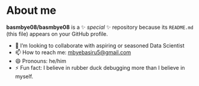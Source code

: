 # About me


**basmbye08/basmbye08** is a ✨ _special_ ✨ repository because its `README.md` (this file) appears on your GitHub profile.

- 🤔 I’m looking to collaborate with aspiring or seasoned Data Scientist
- 📫 How to reach me: mbyebasiru5@gmail.com
- 😄 Pronouns: he/him
- ⚡ Fun fact: I believe in rubber duck debugging more than I believe in myself.

